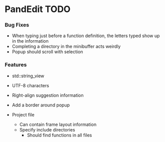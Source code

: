 # PandEdit TODO

### Bug Fixes
- When typing just before a function definition, the letters typed show up in the information
- Completing a directory in the minibuffer acts weirdly
- Popup should scroll with selection

### Features
- std::string_view
- UTF-8 characters

- Right-align suggestion information
- Add a border around popup

- Project file
	- Can contain frame layout information
	- Specify include directories
		- Should find functions in all files
